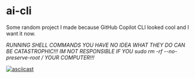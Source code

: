 # ai-cli

Some random project I made because GitHub Copilot CLI looked cool and I want it now.

*RUNNING SHELL COMMANDS YOU HAVE NO IDEA WHAT THEY DO CAN BE CATASTROPHIC!!!*
*IM NOT RESPONSIBLE IF YOU sudo rm -rf --no-preserve-root / YOUR COMPUTER!!!*

[![asciicast](https://asciinema.org/a/BiLoeeTY2F12da81vGLf1JGDm.svg)](https://asciinema.org/a/BiLoeeTY2F12da81vGLf1JGDm)